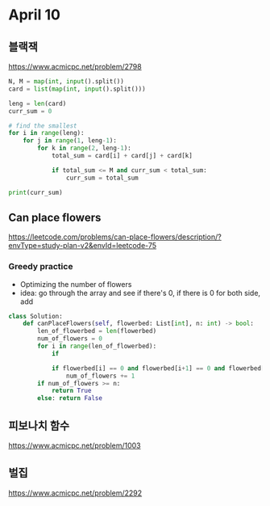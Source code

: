 # April 10 

## 블랙잭 

https://www.acmicpc.net/problem/2798

```python 
N, M = map(int, input().split())
card = list(map(int, input().split()))

leng = len(card)
curr_sum = 0 

# find the smallest 
for i in range(leng): 
    for j in range(1, leng-1): 
        for k in range(2, leng-1):
            total_sum = card[i] + card[j] + card[k]

            if total_sum <= M and curr_sum < total_sum:
                curr_sum = total_sum 

print(curr_sum)

```

## Can place flowers 

https://leetcode.com/problems/can-place-flowers/description/?envType=study-plan-v2&envId=leetcode-75

### Greedy practice
- Optimizing the number of flowers 
- idea: go through the array and see if there's 0, 
        if there is 0 for both side, add 


```python 
class Solution: 
    def canPlaceFlowers(self, flowerbed: List[int], n: int) -> bool:
        len_of_flowerbed = len(flowerbed)
        num_of_flowers = 0 
        for i in range(len_of_flowerbed):
            if 

            if flowerbed[i] == 0 and flowerbed[i+1] == 0 and flowerbed[i-1] == 0:
                num_of_flowers += 1        
        if num_of_flowers >= n:
            return True
        else: return False 


```

## 피보나치 함수 

https://www.acmicpc.net/problem/1003


## 벌집

https://www.acmicpc.net/problem/2292

